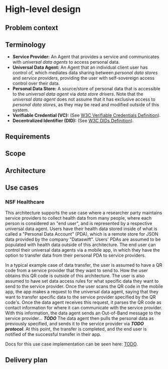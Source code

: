 # High-level design

## Problem context

## Terminology
- **Service Provider:** An Agent that provides a service and communicates with *universal data agents* to access personal data.
- **Universal Data Agent:** An Agent that an individual client user has control of, which mediates data sharing between *personal data stores* and *service providers*, providing the user with self-sovereign access control over their data.
- **Personal Data Store:** A source/store of personal data that is accessible to the *universal data agent* via *data store drivers*. Note that the *universal data agent* does not assume that it has exclusive access to *personal data stores*, as they may be read and modified outside of this system.
- **Verifiable Credential (VC):** (See [W3C Verifiable Credentials Definition](https://www.w3.org/TR/vc-data-model/)).
- **Decentralized Identifier (DID):** (See [W3C DIDs Definition](https://www.w3.org/TR/did-core/)).

## Requirements

## Scope

## Architecture

## Use cases

### NSF Healthcare
This architecture supports the use case where a researcher party maintains service providers to collect health data from many people, where each person is considered an "end user", and is represented by a respective universal data agent. Users have their health data stored inside of what is called a "Personal Data Account" (PDA), which is a remote store for JSON data provided by the company "Dataswift". Users' PDAs are assumed to be populated with health data outside of this architecture. The end user can control their universal data agents via a mobile app, in which they have the option to transfer data from their personal PDA to service providers.

In a typical example case of data transfer, the user is assumed to have a QR code from a service provider that they want to send to. How the user obtains this QR code is outside of this architecture. The user is also assumed to have set data access rules for what specific data they want to send to the service provider. Once the user scans the QR code in the mobile app, the app makes a request to the universal data agent, saying that they want to transfer specific data to the service provider specified by the QR code's. Once the data agent receives this request, it parses the QR code as contact information for where it can communicate with the service provider. With this information, the data agent sends an Out-of-Band message to the service provider... ***TODO*** The data agent then pulls the personal data as previously specified, and sends it to the service provider via ***TODO protocol***. At this point, the transfer is completed, and the end user is notified of the successful transfer in their app.

Docs for this use case implementation can be seen here: [TODO]().


## Delivery plan
